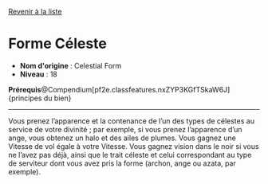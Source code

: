 [Revenir à la liste](..)

# Forme Céleste

 * **Nom d'origine** : Celestial Form
 * **Niveau** : 18


<p><Strong>Prérequis</Strong>@Compendium[pf2e.classfeatures.nxZYP3KGfTSkaW6J]{principes du bien}</p>
<hr>
<p>Vous prenez l’apparence et la contenance de l’un des types de célestes au service de votre divinité ; par exemple, si vous prenez l’apparence d’un ange, vous obtenez un halo et des ailes de plumes. Vous gagnez une Vitesse de vol égale à votre Vitesse. Vous gagnez vision dans le noir si vous ne l’avez pas déjà, ainsi que le trait céleste et celui correspondant au type de serviteur dont vous avez pris la forme (archon, ange ou azata, par exemple).</p>